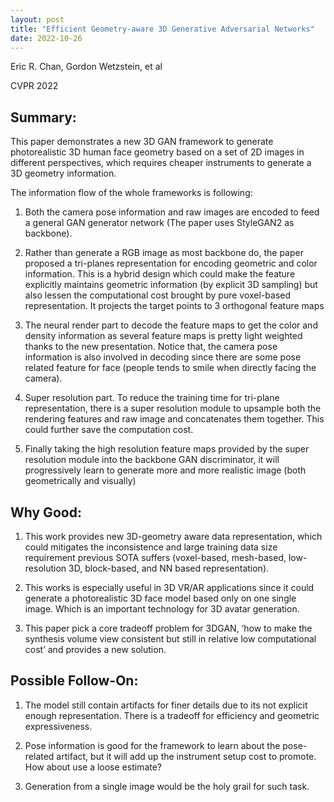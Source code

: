 ```yaml
---
layout: post
title: "Efficient Geometry-aware 3D Generative Adversarial Networks"
date: 2022-10-26
---
```

Eric R. Chan, Gordon Wetzstein, et al

CVPR 2022

## Summary:
This paper demonstrates a new 3D GAN framework to generate photorealistic 3D human face geometry based on a set of 2D images in different perspectives, which requires cheaper instruments to generate a 3D geometry information.

The information flow of the whole frameworks is following:

1.	Both the camera pose information and raw images are encoded to feed a general GAN generator network (The paper uses StyleGAN2 as backbone).

2.	Rather than generate a RGB image as most backbone do, the paper proposed a tri-planes representation for encoding geometric and color information. This is a hybrid design which could make the feature explicitly maintains  geometric information (by explicit 3D sampling) but also lessen the computational cost brought by pure voxel-based representation. It projects the target points to 3 orthogonal feature maps

3.	The neural render part to decode the feature maps to get the color and density information as several feature maps is pretty light weighted thanks to the new presentation. Notice that, the camera pose information is also involved in decoding since there are some pose related feature for face (people tends to smile when directly facing the camera). 

4.	Super resolution part. To reduce the training time for tri-plane representation, there is a super resolution module to upsample both the rendering features and raw image and concatenates them together. This could further save the computation cost.

5.	Finally taking the high resolution feature maps provided by the super resolution module into the backbone GAN discriminator, it will progressively learn to generate more and more realistic image (both geometrically and visually) 

## Why Good:
1.	This work provides new 3D-geometry aware data representation, which could mitigates the inconsistence and large training data size requirement previous SOTA suffers (voxel-based, mesh-based, low-resolution 3D, block-based, and NN based representation).

2.	This works is especially useful in 3D VR/AR applications since it could generate a photorealistic 3D face model based only on one single image. Which is an important technology for 3D avatar generation.

3.	This paper pick a core tradeoff problem for 3DGAN, ‘how to make the synthesis volume view consistent but still in relative low computational cost’ and provides a new solution.

## Possible Follow-On:
1.	The model still contain artifacts for finer details due to its not explicit enough representation. There is a tradeoff for efficiency and geometric expressiveness.

2.	Pose information is good for the framework to learn about the pose-related artifact, but it will add up the instrument setup cost to promote. How about use a loose estimate?

3.	Generation from a single image would be the holy grail for such task.
